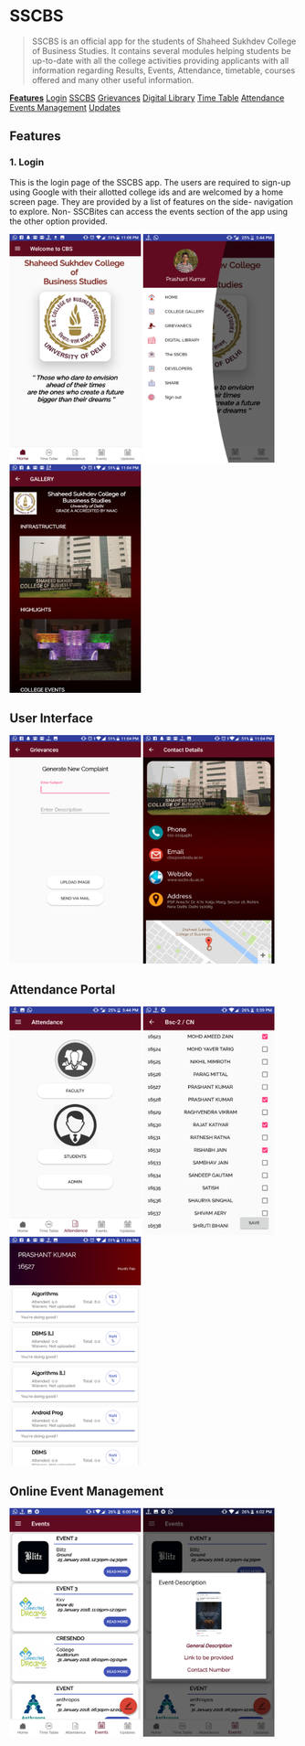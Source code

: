 # SSCBS
> SSCBS is an official app for the students of Shaheed Sukhdev College of Business Studies. It contains several modules helping students be up-to-date with all the college activities providing applicants with all information regarding Results, Events, Attendance, timetable, courses offered and many other useful information.

**[Features](#features)**
  [Login](#login)
  [SSCBS](#sscbs)
  [Grievances](#grievances)
  [Digital Library](#digital-library)
  [Time Table](#time-table)
  [Attendance](#attendance-portal)
  [Events Management](#event-management)
  [Updates](#updates)
  
  
  ## Features
  ### 1. Login
  This is the login page of the SSCBS app. The users are required to sign-up using Google with their allotted college ids and are welcomed by a home screen page. They are provided by a list of features on the side- navigation to explore. Non- SSCBites can access the events section of the app using the other option provided.
  
  <img src="https://github.com/Prashant-123/SSCBS/blob/master/Screenshots/Screenshot_20180309-230817.png" width="230" height="400" /> <img src="https://github.com/Prashant-123/SSCBS/blob/master/Screenshots/Screenshot_20180306-174417.png" width="230" height="400" /> 
  <img src="https://github.com/Prashant-123/SSCBS/blob/master/Screenshots/Screenshot_20180309-230403.png" width="230" height="400" />

## User Interface
 <img src="https://github.com/Prashant-123/SSCBS/blob/master/Screenshots/Screenshot_20180309-230412.png" width="230" height="400" /> <img src="https://github.com/Prashant-123/SSCBS/blob/master/Screenshots/Screenshot_20180309-230432.png" width="230" height="400" />


## Attendance Portal
<img src="https://github.com/Prashant-123/SSCBS/blob/master/Screenshots/Screenshot_20180306-174441.png" width="230" height="400" /> <img src="https://github.com/Prashant-123/SSCBS/blob/master/Screenshots/Screenshot_20180306-175905.png" width="230" height="400" />  <img src="https://github.com/Prashant-123/SSCBS/blob/master/Screenshots/Screenshot_20180309-230601.png" width="230" height="400" />


## Online Event Management
<img src="https://github.com/Prashant-123/SSCBS/blob/master/Screenshots/Screenshot_20180306-180014.png" width="230" height="400" /> <img src="https://github.com/Prashant-123/SSCBS/blob/master/Screenshots/Screenshot_20180306-180207.png" width="230" height="400" />
